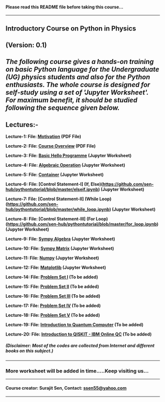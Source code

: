 #### Please read this README file before taking this course...
---
## Introductory Course on Python in Physics

**(Version: 0.1)**
---
***The following course gives a hands-on training on basic Python language for the Undergraduate (UG) physics students and also for the  Python enthusiasts. The whole course is designed for self-study using a set of 'Jupyter Worksheet'. For maximum benefit, it should be studied following the sequence given below.***
---
## Lectures:- 

**Lecture-1: File: [Motivation](https://github.com/sen-hub/pythontutorial/blob/master/lecture_motivation.pdf/) (PDF File)**

**Lecture-2: File: [Course Overview](https://github.com/sen-hub/pythontutorial/blob/master/lecture_overview.pdf) (PDF File)** 

**Lecture-3: File: [Basic Hello Programme](https://github.com/sen-hub/pythontutorial/blob/master/hello.ipynb) (Jupyter Worksheet)** 

**Lecture-4: File: [Algebraic Operation](https://github.com/sen-hub/pythontutorial/blob/master/arithmatic.ipynb) (Jupyter Worksheet)**

**Lecture-5: File: [Container](https://github.com/sen-hub/pythontutorial/blob/master/container.ipynb) (Jupyter Worksheet)**

**Lecture-6: File: [Control Statement-I] (If, Else)(https://github.com/sen-hub/pythontutorial/blob/master/elseif.ipynb) (Jupyter Worksheet)**

**Lecture-7: File: [Control Statement-II] (While Loop)(https://github.com/sen-hub/pythontutorial/blob/master/while_loop.ipynb) (Jupyter Worksheet)**

**Lecture-8: File: [Control Statement-III] (For Loop) (https://github.com/sen-hub/pythontutorial/blob/master/for_loop.ipynb) (Jupyter Worksheet)**

**Lecture-9: File: [Sympy Algebra](https://github.com/sen-hub/pythontutorial/blob/master/sympy_algabra.ipynb) (Jupyter Worksheet)**

**Lecture-10: File: [Sympy Matrix](https://github.com/sen-hub/pythontutorial/blob/master/sympy_matrix.ipynb) (Jupyter Worksheet)**

**Lecture-11: File: [Numpy](https://github.com/sen-hub/pythontutorial/blob/master/numpy.ipynb) (Jupyter Worksheet)**

**Lecture-12: File: [Matplotlib](https://github.com/sen-hub/pythontutorial/blob/master/matplotlib.ipynb) (Jupyter Worksheet)**

**Lecture-14: File: [Problem Set I](https://github.com/sen-hub/pythontutorial/blob/master/problem_set1.ipynb) (To be added)**

**Lecture-15: File: [Problem Set II](https://github.com/sen-hub/pythontutorial/blob/master/problem_set2.ipynb) (To be added)**

**Lecture-16: File: [Problem Set III](https://github.com/sen-hub/pythontutorial/blob/master/problem_set3.ipynb) (To be added)**

**Lecture-17: File: [Problem Set IV](https://github.com/sen-hub/pythontutorial/blob/master/problem_set4.ipynb) (To be added)**

**Lecture-18: File: [Problem Set V](https://github.com/sen-hub/pythontutorial/blob/master/problem_set5.ipynb) (To be added)**

**Lecture-19: File: [Introduction to Quantum Computer](https://github.com/sen-hub/pythontutorial/blob/master/intro_qc.pdf) (To be added)**

**Lecture-20: File: [Introduction to QISKIT - IBM Online QC](https://github.com/sen-hub/pythontutorial/blob/master/intro_qiskit.pdf) (To be added)**

##### (Disclaimer: Most of the codes are collected from Internet and different books on this subject.)
---
### More worksheet will be added in time.....Keep visiting us...
---
#### Course creator: Surajit Sen, Contact: <ssen55@yahoo.com>
---

